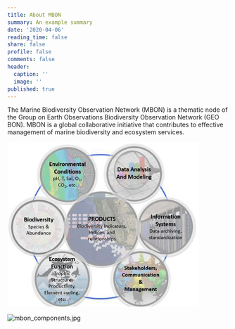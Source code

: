 ```yaml
---
title: About MBON
summary: An example summary
date: '2020-04-06'
reading_time: false
share: false
profile: false
comments: false
header:
  caption: ''
  image: ''
published: true
---
```

The Marine Biodiversity Observation Network (MBON) is a thematic node of the Group on Earth Observations Biodiversity Observation Network (GEO BON). MBON is a global collaborative initiative that contributes to effective management of marine biodiversity and ecosystem services. 


![mbon_components.jpg](/assets/media/mbon_components.jpg)

![mbon_components.jpg]({{site.baseurl}}/content/about/mbon_components.jpg)


